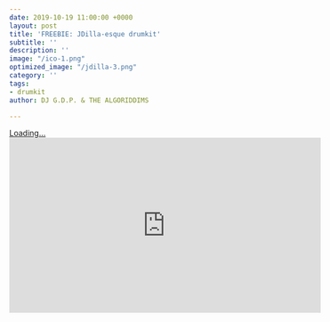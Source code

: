 ```yaml
---
date: 2019-10-19 11:00:00 +0000
layout: post
title: 'FREEBIE: JDilla-esque drumkit'
subtitle: ''
description: ''
image: "/ico-1.png"
optimized_image: "/jdilla-3.png"
category: ''
tags:
- drumkit
author: DJ G.D.P. & THE ALGORIDDIMS

---
```

<script src="https://gumroad.com/js/gumroad-embed.js"></script>

<div class="gumroad-product-embed" data-gumroad-product-id="hxUZP"><a href="https://gumroad.com/l/hxUZP">Loading...</a></div>

<iframe width="560" height="315" src="https://www.youtube.com/embed/videoseries?list=PLahiKocWTdK_YgifQChw_pvkTfGyKK8bX" frameborder="0" allow="autoplay; encrypted-media" allowfullscreen></iframe>
